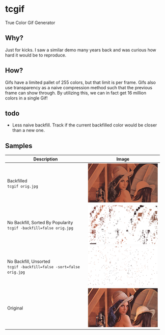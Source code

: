 # tcgif

True Color Gif Generator


## Why?

Just for kicks. I saw a similar demo many years back and was curious how hard it would be to reproduce.

## How?

Gifs have a limited pallet of 255 colors, but that limit is per frame. Gifs also use transparency as a naive compression method such that the previous frame can show through. By utilizing this, we can in fact get 16 million colors in a single Gif!

## todo
- Less naive backfill. Track if the current backfilled color would be closer than a new one.


## Samples

| Description                                                        | Image                                                                                                              | 
|--------------------------------------------------------------------|--------------------------------------------------------------------------------------------------------------------| 
| Backfilled <br> `tcgif orig.jpg`                                        | ![Lenna, Backfilled](https://raw.githubusercontent.com/donatj/tcgif/images/sample_backfill.gif)                    | 
| No Backfill, Sorted By Popularity <br> `tcgif -backfill=false orig.jpg` | ![Lenna, No Backfill](https://raw.githubusercontent.com/donatj/tcgif/images/sample_nobackfill.gif)                 | 
| No Backfill, Unsorted <br> `tcgif -backfill=false -sort=false orig.jpg` | ![Lenna, No Backfill, No Sort](https://raw.githubusercontent.com/donatj/tcgif/images/sample_nobackfill_nosort.gif) | 
| Original                                                           | ![Original](https://raw.githubusercontent.com/donatj/tcgif/images/orig.jpg)                                        | 
